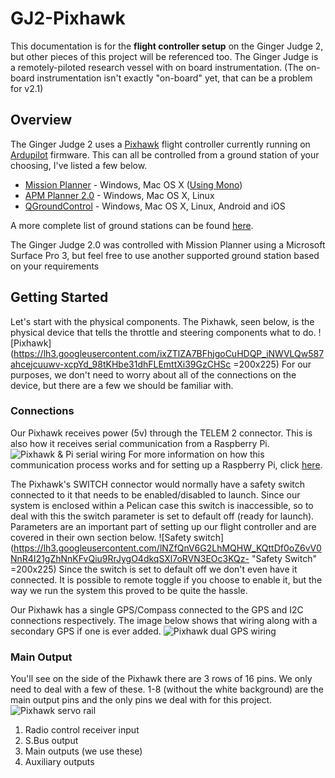 
# GJ2-Pixhawk

This documentation is for the **flight controller setup** on the Ginger Judge 2, but other pieces of this project will be referenced too. The Ginger Judge is a remotely-piloted research vessel with on board instrumentation. (The on-board instrumentation isn't exactly "on-board" yet, that can be a problem for v2.1)

## Overview

The Ginger Judge 2 uses a [Pixhawk](https://pixhawk.org/start) flight controller currently running on [Ardupilot](http://ardupilot.org/ardupilot/index.html) firmware. This can all be controlled from a ground station of your choosing, I've listed a few below.

 - [Mission Planner](http://ardupilot.org/planner/docs/mission-planner-overview.html) - Windows, Mac OS X ([Using Mono](http://nathan.vertile.com/blog/2016/12/22/running-ardupilot-mission-planner-with-mono-on-mac-osx/))
 - [APM Planner 2.0](http://ardupilot.org/planner2/) - Windows, Mac OS X, Linux
 - [QGroundControl](http://qgroundcontrol.com/) - Windows, Mac OS X, Linux, Android and iOS

A more complete list of ground stations can be found [here](http://ardupilot.org/copter/docs/common-choosing-a-ground-station.html).

The Ginger Judge 2.0 was controlled with Mission Planner using a Microsoft Surface Pro 3, but feel free to use another supported ground station based on your requirements

## Getting Started

Let's start with the physical components. The Pixhawk, seen below, is the physical device that tells the throttle and steering components what to do.
![Pixhawk](https://lh3.googleusercontent.com/ixZTlZA7BFhjgoCuHDQP_iNWVLQw587ahcejcuuwv-xcpYd_98tKHbe31dhFLEmttXi39GzCHSc =200x225)
For our purposes, we don't need to worry about all of the connections on the device, but there are a few we should be familiar with.

### Connections

Our Pixhawk receives power (5v) through the TELEM 2 connector. This is also how it receives serial communication from a Raspberry Pi.
![Pixhawk & Pi serial wiring](https://lh3.googleusercontent.com/O3lXHDz-5hCAq-frIfHvYL6HvzFEEyp18WHTUVHQ139x6B-GcNOsDnL8cl8C8POwh8wiy8X0r6oH "Pixhawk-Pi")
For more information on how this communication process works and for setting up a Raspberry Pi, click [here](http://ardupilot.org/dev/docs/raspberry-pi-via-mavlink.html).

The Pixhawk's SWITCH connector would normally have a safety switch connected to it that needs to be enabled/disabled to launch. Since our system is enclosed within a Pelican case this switch is inaccessible, so to deal with this the switch parameter is set to default off (ready for launch). Parameters are an important part of setting up our flight controller and are covered in their own section below.
![Safety switch](https://lh3.googleusercontent.com/lNZfQnV6G2LhMQHW_KQttDf0oZ6vV0NnR4I21gZhNnKFvQiu9RrJygO4dkqSXl7oRVN3EOc3KQz- "Safety Switch" =200x225)
Since the switch is set to default off we don't even have it connected. It is possible to remote toggle if you choose to enable it, but the way we run the system this proved to be quite the hassle.

Our Pixhawk has a single GPS/Compass connected to the GPS and I2C connections respectively. The image below shows that wiring along with a secondary GPS if one is ever added.
![Pixhawk dual GPS wiring](https://lh3.googleusercontent.com/qY4zZLHdLIbfX-5BE_9ssfNtnGVgDCpevBIyBpxup2r4s_0QcjccAD-KBKGeuAM7VPEpcLG5kXLa "Pixhawk-GPS")

### Main Output

You'll see on the side of the Pixhawk there are 3 rows of 16 pins. We only need to deal with a few of these. 1-8 (without the white background) are the main output pins and the only pins we deal with for this project.
![Pixhawk servo rail](https://lh3.googleusercontent.com/F_eJmiOKs-NUVQkVwdt3ZqP2lin2tG6MJ5mVYcdIHK5OOThaHmTbHLJY6x_rZWHlvg5NeYbsFzHF "Pixhawk Pins")

 1. Radio control receiver input
 2. S.Bus output
 3. Main outputs (we use these)
 4. Auxiliary outputs

